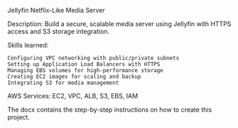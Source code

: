 Jellyfin Netflix-Like Media Server

Description: Build a secure, scalable media server using Jellyfin with HTTPS access and S3 storage integration.

Skills learned:

    Configuring VPC networking with public/private subnets
    Setting up Application Load Balancers with HTTPS
    Managing EBS volumes for high-performance storage
    Creating EC2 images for scaling and backup
    Integrating S3 for media management

AWS Services: EC2, VPC, ALB, S3, EBS, IAM

The docx contains the step-by-step instructions on how to create this project.

